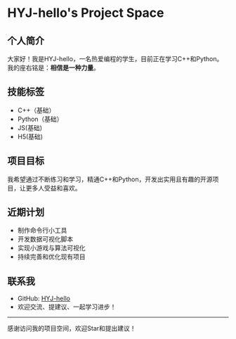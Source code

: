 # HYJ-hello's Project Space

## 个人简介

大家好！我是HYJ-hello，一名热爱编程的学生，目前正在学习C++和Python。  
我的座右铭是：**相信是一种力量**。

## 技能标签

- C++（基础）
- Python（基础）
- JS(基础)
- H5(基础)
## 项目目标

我希望通过不断练习和学习，精通C++和Python，开发出实用且有趣的开源项目，让更多人受益和喜欢。

## 近期计划

- 制作命令行小工具
- 开发数据可视化脚本
- 实现小游戏与算法可视化
- 持续完善和优化现有项目

## 联系我

- GitHub: [HYJ-hello](https://github.com/HYJ-hello)
- 欢迎交流、提建议、一起学习进步！

---

感谢访问我的项目空间，欢迎Star和提出建议！
